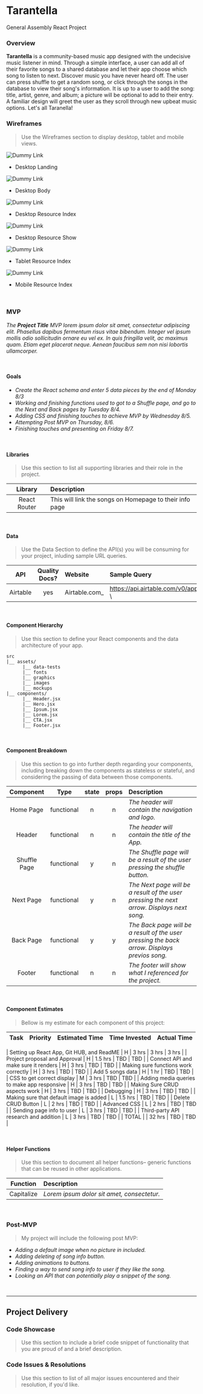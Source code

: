 # Tarantella
General Assembly React Project

### Overview

**Tarantella** is a community-based music app designed with the undecisive music listener in mind. Through a simple interface, a user can add all of their favorite songs to a shared database and let their app choose which song to listen to next. Discover music you have never heard off. The user can press shuffle to get a random song, or click through the songs in the database to view their song's information. It is up to a user to add the song: title, artist, genre, and album; a picture will be optional to add to their entry. A familiar design will greet the user as they scroll through new upbeat music options. Let's all Taranella! 
<br>

### Wireframes

> Use the Wireframes section to display desktop, tablet and mobile views.

![Dummy Link](url)

- Desktop Landing

![Dummy Link](url)

- Desktop Body

![Dummy Link](url)

- Desktop Resource Index

![Dummy Link](url)

- Desktop Resource Show

![Dummy Link](url)

- Tablet Resource Index

![Dummy Link](url)

- Mobile Resource Index

<br>

### MVP

_The **Project Title** MVP lorem ipsum dolor sit amet, consectetur adipiscing elit. Phasellus dapibus fermentum risus vitae bibendum. Integer vel ipsum mollis odio sollicitudin ornare eu vel ex. In quis fringilla velit, ac maximus quam. Etiam eget placerat neque. Aenean faucibus sem non nisi lobortis ullamcorper._

<br>

#### Goals

- _Create the React schema and enter 5 data pieces by the end of Monday 8/3_
- _Working and finishing functions used to got to a Shuffle page, and go to the Next and Back pages by Tuesday 8/4._
- _Adding CSS and finishing touches to achieve MVP by Wednesday 8/5._
- _Attempting Post MVP on Thursday, 8/6._
- _Finishing touches and presenting on Friday 8/7._

<br>

#### Libraries

> Use this section to list all supporting libraries and their role in the project.

|     Library      | Description                                |
| :--------------: | :----------------------------------------- |
|   React Router   | This will link the songs on Homepage to their info page |



<br>

#### Data

> Use the Data Section to define the API(s) you will be consuming for your project, inluding sample URL queries.

|    API     | Quality Docs? | Website       | Sample Query                            |
| :--------: | :-----------: | :------------ | :-------------------------------------- |
| Airtable |      yes      | Airtable.com_ |https://api.airtable.com/v0/appgWGu76q5261d23/Songs/recSbscsBZCjyVBoi \ |

<br>

#### Component Hierarchy

> Use this section to define your React components and the data architecture of your app.

```
src
|__ assets/
      |__ data-tests
      |__ fonts
      |__ graphics
      |__ images
      |__ mockups
|__ components/
      |__ Header.jsx
      |__ Hero.jsx
      |__ Ipsum.jsx
      |__ Lorem.jsx
      |__ CTA.jsx
      |__ Footer.jsx
```

<br>

#### Component Breakdown

> Use this section to go into further depth regarding your components, including breaking down the components as stateless or stateful, and considering the passing of data between those components.

|  Component   |    Type    | state | props | Description                                                      |
| :----------: | :--------: | :---: | :---: | :--------------------------------------------------------------- |
|    Home Page    | functional |   n   |   n   | _The header will contain the navigation and logo._               |
|    Header    | functional |   n   |   n   | _The header will contain the title of the App._               |
|  Shuffle Page  | functional |   y   |   n   | _The Shuffle page will be a result of the user pressing the shuffle button._       |
|   Next Page    |   functional    |   y   |   n   | _The Next page will be a result of the user pressing the next arrow. Displays next song._      |
| Back Page | functional |   y   |   y   | _The Back page will be a result of the user pressing the back arrow. Displays previos song._                 |
|    Footer    | functional |   n   |   n   | _The footer will show what I referenced for the project._ |

<br>

#### Component Estimates

> Bellow is my estimate for each component of this project:

| Task                | Priority | Estimated Time | Time Invested | Actual Time |
| ------------------- | :------: | :------------: | :-----------: | :---------: |

| Setting up React App, Git HUB, and ReadME |    H     |     3 hrs      |     3 hrs     |     3 hrs     |
| Project proposal and Approval |    H     |     1.5 hrs      |     TBD     |     TBD     |
| Connect API and make sure it renders  |    H     |     3 hrs      |      TBD     |    TBD    |
| Making sure functions work correctly |    H     |     3 hrs      |     TBD     |     TBD     |
| Add 5 songs data |    H     |     1 hr      |     TBD     |     TBD     |
| CSS to get correct display |    M     |     3 hrs      |     TBD     |     TBD     |
| Adding media queries to make app responsive |    H     |     3 hrs      |     TBD     |     TBD     |
| Making Sure CRUD aspects work |    H     |     3 hrs      |     TBD     |     TBD     |
| Debugging |    H     |     3 hrs      |     TBD     |     TBD     |
| Making sure that default image is added |    L     |     1.5 hrs      |     TBD     |     TBD     |
| Delete CRUD Button |    L     |     2 hrs      |     TBD     |     TBD     |
| Advanced CSS |    L     |     2 hrs      |     TBD     |     TBD     |
| Sending page info to user |    L     |     3 hrs      |     TBD     |     TBD     |
| Third-party API research and addition  |    L     |     3 hrs      |     TBD     |     TBD     |
| TOTAL               |          |     32 hrs      |     TBD     |     TBD     |

<br>

#### Helper Functions

> Use this section to document all helper functions– generic functions that can be reused in other applications.

|  Function  | Description                                |
| :--------: | :----------------------------------------- |
| Capitalize | _Lorem ipsum dolor sit amet, consectetur._ |

<br>

### Post-MVP

> My project will include the following post MVP:

- _Adding a default image when no picture in included._
- _Adding deleting of song info button._
- _Adding animations to buttons._
- _Finding a way to send song info to user if they like the song._
- _Looking an API that can potentially play a snippet of the song._


<br>

***

## Project Delivery

### Code Showcase

> Use this section to include a brief code snippet of functionality that you are proud of and a brief description.

### Code Issues & Resolutions

> Use this section to list of all major issues encountered and their resolution, if you'd like.

